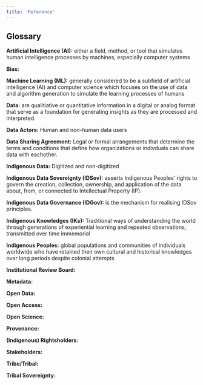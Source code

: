 ```yaml
---
title: 'Reference'
---
```


## Glossary

**Artificial Intelligence (AI):** 
either a field, method, or tool that simulates human intelligence processes by machines, especially computer systems

**Bias:**

**Machine Learning (ML):** 
generally considered to be a subfield of artificial intelligence (AI) and computer science which focuses on the use of data and algorithm generation to simulate the learning processes of humans

**Data:** are qualitiative or quantitative information in a digital or analog format that serve as a foundation for generating insights as they are processed and interpreted.

**Data Actors:** 
Human and non-human data users 

**Data Sharing Agreement:** 
Legal or formal arrangements that determine the terms and conditions that define how organizations or indivduals can share data with eachother.

**Indigenous Data:** 
Digitized and non-digitized 

**Indigenous Data Sovereignty (IDSov):** 
asserts Indigenous Peoples’ rights to govern the creation, collection, ownership, and application of the data about, from, or connected to Intellectual Property (IP).

**Indigenous Data Governance (IDGov):** 
is the mechanism for realising IDSov principles.

**Indigenous Knowledges (IKs):** 
Traditional ways of understanding the world through generations of experiential learning and repeated observations, transmitted over time immemorial

**Indigenous Peoples:** 
global populations and communities of individuals worldwide who have retained their own cultural and historical knowledges over long periods despite colonial attempts

**Institutional Review Board:**

**Metadata:**

**Open Data:**

**Open Access:**

**Open Science:**

**Provenance:**

**(Indigenous) Rightsholders:**

**Stakeholders:**

**Tribe/Tribal:**

**Tribal Sovereignty:**

